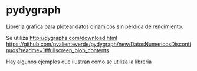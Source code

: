 pydygraph
=========

Libreria grafica para plotear datos dinamicos sin perdida de rendimiento. 

Se utiliza http://dygraphs.com/download.html
https://github.com/pvalienteverde/pydygraph/new/DatosNumericosDiscontinuos?readme=1#fullscreen_blob_contents

Hay algunos ejemplos que ilustran como se utiliza la libreria
